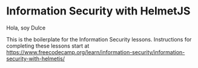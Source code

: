 # Information Security with HelmetJS
Hola, soy Dulce 


This is the boilerplate for the Information Security lessons. Instructions for completing these lessons start at https://www.freecodecamp.org/learn/information-security/information-security-with-helmetjs/
